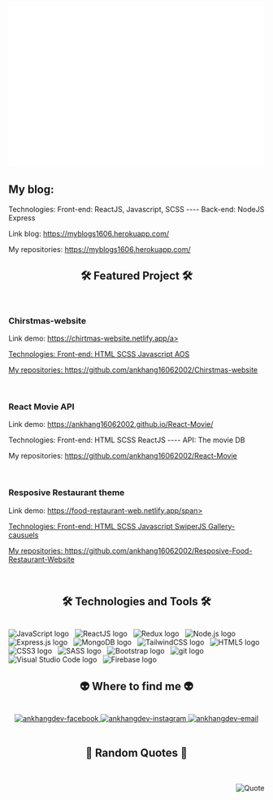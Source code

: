<a href="#" target="_blank">
  <img src="svg/ankhangdev.svg" width="1200" alt="Click to see the source" />
</a>
<br>

<div>
  <h2>My blog: </h2>
  <p>Technologies: Front-end: ReactJS, Javascript, SCSS ---- Back-end: NodeJS Express</p>
  <p><span>Link blog: <a href="https://myblogs1606.herokuapp.com/" color="red">https://myblogs1606.herokuapp.com/</a></span></p>
  <p><span>My repositories: <a href="https://myblogs1606.herokuapp.com/" color="red">https://myblogs1606.herokuapp.com/</a></p>
</div>

<h2 align="center">🛠 Featured Project 🛠</h2>
<br>

<div>
  <h3>Chirstmas-website</h3>
  <p><span>Link demo: </span><a href="https://chirtmas-website.netlify.app/" color="red">https://chirtmas-website.netlify.app/a></span></p>
  <p>Technologies: Front-end: HTML SCSS Javascript AOS</p>
  <p><span>My repositories: <a href="https://github.com/ankhang16062002/Chirstmas-website" color="red">https://github.com/ankhang16062002/Chirstmas-website</a></p>
</div>
<br>

<div>
  <h3>React Movie API</h3>
  <p><span>Link demo: </span><a href="https://ankhang16062002.github.io/React-Movie/" color="red">https://ankhang16062002.github.io/React-Movie/</a></span></p>
  <p>Technologies: Front-end: HTML SCSS ReactJS ---- API: The movie DB</p>
  <p><span>My repositories: <a href="https://github.com/ankhang16062002/React-Movie" color="red">https://github.com/ankhang16062002/React-Movie</a></p>
</div>
<br>

<div>
  <h3>Resposive Restaurant theme</h3>
  <p><span>Link demo: </span><a href="https://food-restaurant-web.netlify.app/" color="red">https://food-restaurant-web.netlify.app/span></p>
  <p>Technologies: Front-end: HTML SCSS Javascript SwiperJS Gallery-causuels</p>
  <p><span>My repositories: <a href="https://github.com/ankhang16062002/Resposive-Food-Restaurant-Website" color="red">https://github.com/ankhang16062002/Resposive-Food-Restaurant-Website</a></p>
</div>
<br>

<h2 align="center">🛠 Technologies and Tools 🛠</h2>
<br>
<!-- https://simpleicons.org/ -->
<span><img src="https://img.shields.io/badge/JavaScript-282C34?logo=javascript&logoColor=F7DF1E" alt="JavaScript logo" title="JavaScript" height="25" /></span>
&nbsp;
<span><img src="https://img.shields.io/badge/ReactJS-282C34?logo=react&logoColor=61DAFB" alt="ReactJS logo" title="ReactJS" height="25" /></span>
&nbsp;
<span><img src="https://img.shields.io/badge/Redux-282C34?logo=redux&logoColor=764ABC" alt="Redux logo" title="Redux" height="25" /></span>
&nbsp;
<span><img src="https://img.shields.io/badge/Node.js-282C34?logo=node.js&logoColor=00F200" alt="Node.js logo" title="Node.js" height="25" /></span>
&nbsp;
<span><img src="https://img.shields.io/badge/Express-282C34?logo=express&logoColor=FFFFFF" alt="Express.js logo" title="Express.js" height="25" /></span>
&nbsp;
<span><img src="https://img.shields.io/badge/MongoDB-282C34?logo=mongodb&logoColor=47A248" alt="MongoDB logo" title="MongoDB" height="25" /></span>
&nbsp;
<span><img src="https://img.shields.io/badge/Tailwind%20CSS-282C34?logo=tailwind-css&logoColor=38B2AC" alt="TailwindCSS logo" title="TailwindCSS" height="25" /></span>
&nbsp;
<span><img src="https://img.shields.io/badge/HTML5-282C34?logo=html5&logoColor=E34F26" alt="HTML5 logo" title="HTML5" height="25" /></span>
&nbsp;
<span><img src="https://img.shields.io/badge/CSS3-282C34?logo=css3&logoColor=1572B6" alt="CSS3 logo" title="CSS3" height="25" /></span>
&nbsp;
<span><img src="https://img.shields.io/badge/Sass-282C34?logo=sass&logoColor=CC6699" alt="SASS logo" title="SASS" height="25" /></span>
&nbsp;
<span><img src="https://img.shields.io/badge/Bootstrap-282C34?logo=bootstrap&logoColor=7952B3" alt="Bootstrap logo" title="Bootstrap" height="25" /></span>
&nbsp;
<span><img src="https://img.shields.io/badge/git-282C34?logo=git&logoColor=F05032" alt="git logo" title="git" height="25" /></span>
&nbsp;
<span><img src="https://img.shields.io/badge/VS%20Code-282C34?logo=visual-studio-code&logoColor=007ACC" alt="Visual Studio Code logo" title="Visual Studio Code" height="25" /></span>
&nbsp;
<span><img src="https://img.shields.io/badge/Firebase-282C34?logo=firebase&logoColor=FFCA28" alt="Firebase logo" title="Firebase" height="25" /></span>
&nbsp;
<br>
<h2 align="center">👽 Where to find me 👽</h2>
<br>
<!-- https://icons8.com -->
<div align="center">
  <a href="https://www.facebook.com/an.khang.5623293/" target="blank">
    <img src="https://img.icons8.com/bubbles/100/000000/facebook-new.png" alt="ankhangdev-facebook" />
  </a>
  <a href="https://www.instagram.com/khangvuongan/" target="blank">
    <img src="https://img.icons8.com/bubbles/100/000000/instagram.png" alt="ankhangdev-instagram" />
  </a>
  <a href="mailto:vuongankhang1606@gmail.com" target="top">
    <img src="https://img.icons8.com/bubbles/100/000000/apple-mail.png" alt="ankhangdev-email" />
  </a>
</div>

<br>

<h2 align="center">📑 Random Quotes 📑</h2>
<br>
<!-- https://github.com/shravan20/github-readme-quotes -->
<div align="right">

![Quote](https://github-readme-quotes.herokuapp.com/quote?theme=onedark&animation=default&layout=default&font=default)

</div>

